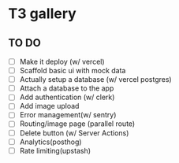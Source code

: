 # T3 gallery

## TO DO

- [ ] Make it deploy (w/ vercel)
- [ ] Scaffold basic ui with mock data
- [ ] Actually setup a database (w/ vercel postgres)
- [ ] Attach a database to the app 
- [ ] Add authentication (w/ clerk)
- [ ] Add image upload
- [ ] Error management(w/ sentry)
- [ ] Routing/image page (parallel route)
- [ ] Delete button (w/ Server Actions)
- [ ] Analytics(posthog)
- [ ] Rate limiting(upstash)